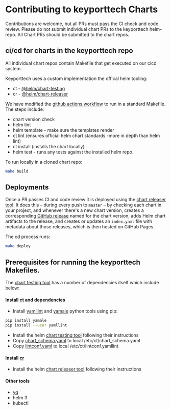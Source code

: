 # Contributing to keyporttech Charts

Contributions are welcome, but all PRs must pass the CI check and code review. Please do not submit individual chart PRs to the keyporttech helm-repo. All Chart PRs should be submitted to the chart repos.

## ci/cd for charts in the keyporttech repo

All individual chart repos contain Makefile that get executed on our cicd system.

Keyporttech uses a custom implementation the offical helm tooling:

* ct - [@helm/chart-testing](https://github.com/helm/chart-testing)
* cr - [@helm/chart-releaser](https://github.com/helm/chart-releaser)

We have modified the [github actions workflow](https://github.com/helm/chart-testing-action) to run in a standard Makefile. The steps include:

* chart version check
* helm lint
* helm template - make sure the templates render
* ct lint (ensures official helm chart standards -more in depth than helm lint)
* ct install (installs the chart locally)
* helm test - runs any tests against the installed helm repo.

To run locally in a cloned chart repo:

```bash
make build
```

## Deployments

Once a PR passes CI and code review it is deployed using the [chart releaser tool](https://github.com/helm/chart-releaser). It does this – during every push to `master` – by checking each chart in your project, and whenever there's a new chart version, creates a corresponding [GitHub release](https://help.github.com/en/github/administering-a-repository/about-releases) named for the chart version, adds Helm chart artifacts to the release, and creates or updates an `index.yaml` file with metadata about those releases, which is then hosted on GitHub Pages.

The cd process runs:

```bash
make deploy
```

## Prerequisites for running the keyporttech Makefiles.

The [chart testing tool](https://github.com/helm/chart-testing) has a number of dependencies itself which include below:

#### Install [ct](https://github.com/helm/chart-testing) and dependencies
 * Install [yamllint](https://github.com/adrienverge/yamllint) and [yamale](https://pypi.org/project/yamale/) python tools using pip:
 ```bash
 pip install yamale
 pip install --user yamllint
 ```
* Install the helm [chart testing tool](https://github.com/helm/chart-testing) following their instructions
* Copy [chart_schema.yaml](https://github.com/helm/chart-testing/blob/master/etc/chart_schema.yaml) to local /etc/ct/chart_schema.yaml
* Copy [lintconf.yaml](https://github.com/helm/chart-testing/blob/master/etc/lintconf.yaml) to local /etc/ct/lintconf.yamllint

#### Install [cr](https://github.com/helm/chart-releaser)
* Install the helm [chart releaser tool](https://github.com/helm/chart-releaserg) following their instructions

#### Other tools
* [yq](https://github.com/mikefarah/yq)
* helm 3
* kubectl
